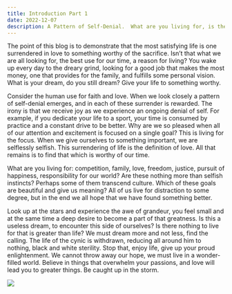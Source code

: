 ```yaml
---
title: Introduction Part 1
date: 2022-12-07
description: A Pattern of Self-Denial.  What are you living for, is there anything worth living for?
---
```


The point of this blog is to demonstrate that the most satisfying life is one surrendered in love to something worthy of the sacrifice.  Isn’t that what we are all looking for, the best use for our time, a reason for living?  You wake up every day to the dreary grind, looking for a good job that makes the most money, one that provides for the family, and fulfills some personal vision.  What is your dream, do you still dream?  Give your life to something worthy.

Consider the human use for faith and love.  When we look closely a pattern of self-denial emerges, and in each of these surrender is rewarded.  The irony is that we receive joy as we experience an ongoing denial of self.   For example, if you dedicate your life to a sport, your time is consumed by practice and a constant drive to be better.  Why are we so pleased when all of our attention and excitement is focused on a single goal?  This is living for the focus.  When we give ourselves to something important, we are selflessly selfish.  This surrendering of life is the definition of love.  All that remains is to find that which is worthy of our time.

What are you living for: competition, family, love, freedom, justice, pursuit of happiness, responsibility for our world?  Are these nothing more than selfish instincts?  Perhaps some of them transcend culture.  Which of these goals are beautiful and give us meaning?  All of us live for distraction to some degree, but in the end we all hope that we have found something better.

Look up at the stars and experience the awe of grandeur, you feel small and at the same time a deep desire to become a part of that greatness.  Is this a useless dream, to encounter this side of ourselves?  Is there nothing to live for that is greater than life?  We must dream more and not less, find the calling.  The life of the cynic is withdrawn, reducing all around him to nothing, black and white sterility.  Stop that, enjoy life, give up your proud enlightenment.  We cannot throw away our hope, we must live in a wonder-filled world.  Believe in things that overwhelm your passions, and love will lead you to greater things.  Be caught up in the storm.



![](./)





